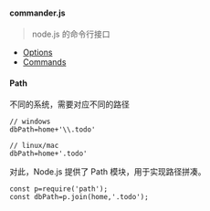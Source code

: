 #### commander.js
> node.js 的命令行接口

* [Options](https://github.com/tj/commander.js#options)
* [Commands](https://github.com/tj/commander.js#commands)

#### Path 
不同的系统，需要对应不同的路径
```
// windows
dbPath=home+'\\.todo'

// linux/mac
dbPath=home+'.todo'
```
对此，Node.js 提供了 Path 模块，用于实现路径拼凑。
```
const p=require('path');
const dbPath=p.join(home,'.todo');
```